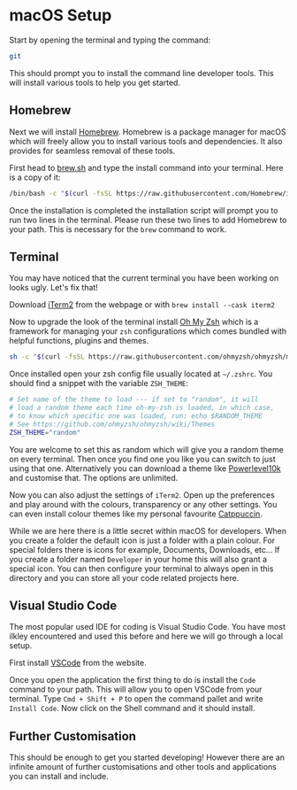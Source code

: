 # macOS Setup

Start by opening the terminal and typing the command:

```sh
git
```

This should prompt you to install the command line developer tools. This will install various tools to help you get started.

## Homebrew

Next we will install [Homebrew](https://brew.sh/). Homebrew is a package manager for macOS which will freely allow you to install various tools and dependencies. It also provides for seamless removal of these tools.

First head to [brew.sh](https://brew.sh/) and type the install command into your terminal. Here is a copy of it:

```sh
/bin/bash -c "$(curl -fsSL https://raw.githubusercontent.com/Homebrew/install/HEAD/install.sh)"
```

Once the installation is completed the installation script will prompt you to run two lines in the terminal. Please run these two lines to add Homebrew to your path. This is necessary for the `brew` command to work.

## Terminal

You may have noticed that the current terminal you have been working on looks ugly. Let's fix that!

Download [iTerm2](https://iterm2.com/) from the webpage or with `brew install --cask iterm2`

Now to upgrade the look of the terminal install [Oh My Zsh](https://ohmyz.sh/#install) which is a framework for managing your `zsh` configurations which comes bundled with helpful functions, plugins and themes.

```sh
sh -c "$(curl -fsSL https://raw.githubusercontent.com/ohmyzsh/ohmyzsh/master/tools/install.sh)"
```

Once installed open your zsh config file usually located at `~/.zshrc`. You should find a snippet with the variable `ZSH_THEME`:

```bash
# Set name of the theme to load --- if set to "random", it will
# load a random theme each time oh-my-zsh is loaded, in which case,
# to know which specific one was loaded, run: echo $RANDOM_THEME
# See https://github.com/ohmyzsh/ohmyzsh/wiki/Themes
ZSH_THEME="random"
```

You are welcome to set this as random which will give you a random theme on every terminal. Then once you find one you like you can switch to just using that one. Alternatively you can download a theme like [Powerlevel10k](https://github.com/romkatv/powerlevel10k) and customise that. The options are unlimited.

Now you can also adjust the settings of `iTerm2`. Open up the preferences and play around with the colours, transparency or any other settings. You can even install colour themes like my personal favourite [Catppuccin](https://github.com/catppuccin/iterm).

While we are here there is a little secret within macOS for developers. When you create a folder the default icon is just a folder with a plain colour. For special folders there is icons for example, Documents, Downloads, etc... If you create a folder named `Developer` in your home this will also grant a special icon. You can then configure your terminal to always open in this directory and you can store all your code related projects here.

## Visual Studio Code

The most popular used IDE for coding is Visual Studio Code. You have most ilkley encountered and used this before and here we will go through a local setup.

First install [VSCode](https://code.visualstudio.com/) from the website.

Once you open the application the first thing to do is install the `Code` command to your path. This will allow you to open VSCode from your terminal. Type `Cmd + Shift + P` to open the command pallet and write `Install Code`. Now click on the Shell command and it should install.

## Further Customisation

This should be enough to get you started developing! However there are an infinite amount of further customisations and other tools and applications you can install and include.
